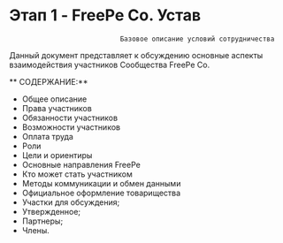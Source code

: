 # Этап 1 - FreePe Co. Устав

                                Базовое описание условий сотрудничества

Данный документ представляет к обсуждению основные аспекты взаимодействия участников Сообщества FreePe Co. 

**                                                СОДЕРЖАНИЕ:**

- Общее описание
- Права участников
- Обязанности участников
- Возможности участников
- Оплата труда
- Роли
- Цели и ориентиры
- Основные направления FreePe
- Кто может стать участником
- Методы коммуникации и обмен данными
- Официальное оформление товарищества
- Участки для обсуждения;
- Утвержденное;
- Партнеры;
- Члены.





